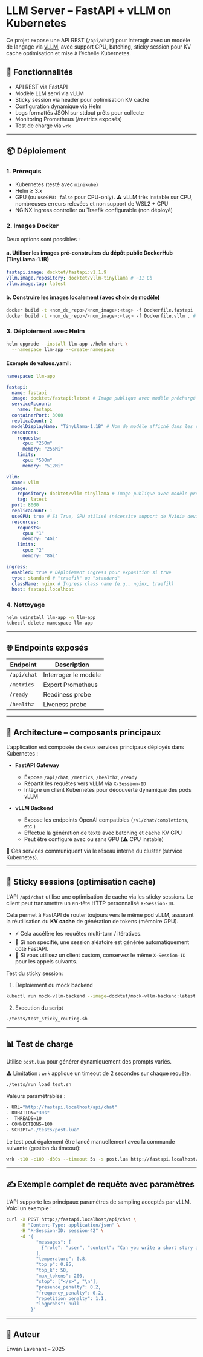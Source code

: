 # LLM Server – FastAPI + vLLM on Kubernetes

Ce projet expose une API REST (`/api/chat`) pour interagir avec un modèle de langage via [vLLM](https://github.com/vllm-project/vllm), avec support GPU, batching, sticky session pour KV cache optimisation et mise à l’échelle Kubernetes.

## 🚀 Fonctionnalités

* API REST via FastAPI
* Modèle LLM servi via vLLM
* Sticky session via header pour optimisation KV cache
* Configuration dynamique via Helm
* Logs formattés JSON sur stdout prêts pour collecte
* Monitoring Prometheus (/metrics exposés)
* Test de charge via `wrk`

---

## 📦 Déploiement

### 1. Prérequis

* Kubernetes (testé avec `minikube`)
* Helm ≥ 3.x
* GPU (ou `useGPU: false` pour CPU-only). ⚠️ vLLM très instable sur CPU, nombreuses erreurs relevées et non support de WSL2 + CPU
* NGINX ingress controller ou Traefik configurable (non déployé)

### 2. Images Docker

Deux options sont possibles :

#### a. Utiliser les images pré-construites du dépôt public DockerHub (TinyLlama-1.1B)

```yaml
fastapi.image: docktet/fastapi:v1.1.9
vllm.image.repository: docktet/vllm-tinyllama # ~11 Gb
vllm.image.tag: latest
```

#### b. Construire les images localement (avec choix de modèle)

```bash
docker build -t <nom_de_repo>/<nom_image>:<tag> -f Dockerfile.fastapi .
docker build -t <nom_de_repo>/<nom_image>:<tag> -f Dockerfile.vllm . # Nécessite de placer un modèle supporté vLLM dans /models
```

### 3. Déploiement avec Helm

```bash
helm upgrade --install llm-app ./helm-chart \
  --namespace llm-app --create-namespace
```

#### Exemple de values.yaml :

```yaml
namespace: llm-app

fastapi:
  name: fastapi
  image: docktet/fastapi:latest # Image publique avec modèle préchargé 
  serviceAccount:
    name: fastapi
  containerPort: 3000
  replicaCount: 2
  modelDisplayName: "TinyLlama-1.1B" # Nom de modèle affiché dans les réponses
  resources:
    requests:
      cpu: "250m"
      memory: "256Mi"
    limits:
      cpu: "500m"
      memory: "512Mi"

vllm:
  name: vllm
  image:
    repository: docktet/vllm-tinyllama # Image publique avec modèle préchargé 
    tag: latest
  port: 8000
  replicaCount: 1
  useGPU: true # Si True, GPU utilisé (nécessite support de Nvidia device plugin)
  resources: 
    requests:
      cpu: "1"
      memory: "4Gi"
    limits:
      cpu: "2"
      memory: "8Gi"

ingress:
  enabled: true # Déploiement ingress pour exposition si true
  type: standard # "traefik" ou "standard"
  className: nginx # Ingress class name (e.g., nginx, traefik)
  host: fastapi.localhost
```

### 4. Nettoyage

```bash
helm uninstall llm-app -n llm-app
kubectl delete namespace llm-app
```

---

## 🌐 Endpoints exposés

| Endpoint    | Description          |
| ----------- | -------------------- |
| `/api/chat` | Interroger le modèle |
| `/metrics`  | Export Prometheus    |
| `/ready`    | Readiness probe      |
| `/healthz`  | Liveness probe       |

---

## 🧹 Architecture – composants principaux

L’application est composée de deux services principaux déployés dans Kubernetes :

* **FastAPI Gateway**

  * Expose `/api/chat`, `/metrics`, `/healthz`, `/ready`
  * Répartit les requêtes vers vLLM via `X-Session-ID`
  * Intègre un client Kubernetes pour découverte dynamique des pods vLLM

* **vLLM Backend**

  * Expose les endpoints OpenAI compatibles (`/v1/chat/completions`, etc.)
  * Effectue la génération de texte avec batching et cache KV GPU
  * Peut être configuré avec ou sans GPU (⚠️ CPU instable)

🔁 Ces services communiquent via le réseau interne du cluster (service Kubernetes).

---

## 🔁 Sticky sessions (optimisation cache)

L’API `/api/chat` utilise une optimisation de cache via les sticky sessions. Le client peut transmettre un en-tête HTTP personnalisé `X-Session-ID`.

Cela permet à FastAPI de router toujours vers le même pod vLLM, assurant la réutilisation du **KV cache** de génération de tokens (mémoire GPU).

* ⚡️ Cela accélère les requêtes multi-turn / itératives.
* 🧠 Si non spécifié, une session aléatoire est générée automatiquement côté FastAPI.
* 🔄 Si vous utilisez un client custom, conservez le même `X-Session-ID` pour les appels suivants.

Test du sticky session: 

1. Déploiement du mock backend
```bash
kubectl run mock-vllm-backend --image=docktet/mock-vllm-backend:latest --namespace=llm-app --labels="app=llm-app-vllm"
```

2. Execution du script
```bash
./tests/test_sticky_routing.sh
```

---

## 📊 Test de charge

Utilise `post.lua` pour générer dynamiquement des prompts variés.

⚠️ Limitation : `wrk` applique un timeout de 2 secondes sur chaque requête.

```bash
./tests/run_load_test.sh
```

Valeurs paramétrables :

```bash
- URL="http://fastapi.localhost/api/chat"
- DURATION="30s"
-  THREADS=10
- CONNECTIONS=100
- SCRIPT="./tests/post.lua"
```

Le test peut également être lancé manuellement avec la commande suivante (gestion du timeout):

```bash
wrk -t10 -c100 -d30s --timeout 5s -s post.lua http://fastapi.localhost/api/chat
```

---

## ✍️ Exemple complet de requête avec paramètres

L’API supporte les principaux paramètres de sampling acceptés par vLLM. Voici un exemple :

```bash
curl -X POST http://fastapi.localhost/api/chat \
     -H "Content-Type: application/json" \
     -H "X-Session-ID: session-42" \
     -d '{
           "messages": [
             {"role": "user", "content": "Can you write a short story about a robot who discovers music?"}
           ],
           "temperature": 0.8,
           "top_p": 0.95,
           "top_k": 50,
           "max_tokens": 200,
           "stop": ["</s>", "\n"],
           "presence_penalty": 0.2,
           "frequency_penalty": 0.2,
           "repetition_penalty": 1.1,
           "logprobs": null
         }'
```

---

## 👤 Auteur

Erwan Lavenant – 2025
